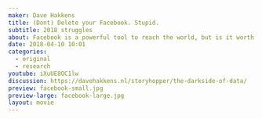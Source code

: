 ```yaml
---
maker: Dave Hakkens
title: (Dont) Delete your Facebook. Stupid.
subtitle: 2018 struggles
about: Facebook is a powerful tool to reach the world, but is it worth it? Let's take a sit on that..
date: 2018-04-10 10:01
categories:
  - original
  - research
youtube: iXuUE8OC1lw
discussion: https://davehakkens.nl/storyhopper/the-darkside-of-data/
preview: facebook-small.jpg
preview-large: facebook-large.jpg
layout: movie
---
```

